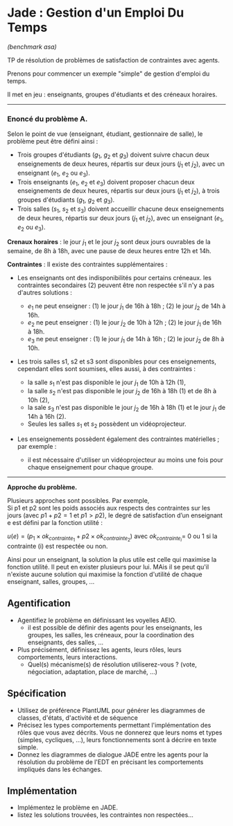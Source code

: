 # Jade :  Gestion d'un Emploi Du Temps 
*(benchmark asa)*

TP de résolution de problèmes de satisfaction de contraintes avec agents.

Prenons pour commencer un exemple "simple" de gestion d'emploi du temps.

Il met en jeu : enseignants, groupes d'étudiants et des créneaux horaires.

---
### Enoncé du problème A.
Selon le point de vue (enseignant, étudiant, gestionnaire de salle), le problème peut être défini ainsi :
- Trois groupes d'étudiants ($g_1$, $g_2$ et $g_3$) doivent suivre chacun deux enseignements de deux heures, répartis sur deux jours ($j_1$ et $j_2$), avec un enseignant ($e_1$, $e_2$ ou $e_3$).
- Trois enseignants ($e_1$, $e_2$ et $e_3$) doivent proposer chacun deux enseignements de deux heures, répartis sur deux jours ($j_1$ et $j_2$), à trois groupes d'étudiants ($g_1$, $g_2$ et $g_3$).
- Trois salles ($s_1$, $s_2$ et $s_3$) doivent accueillir chacune deux enseignements de deux heures, répartis sur deux jours ($j_1$ et $j_2$), avec un enseignant ($e_1$, $e_2$ ou $e_3$).

**Crenaux horaires** : le jour $j_1$ et le jour $j_2$ sont deux jours ouvrables de la semaine, de 8h à 18h, avec une pause de deux heures entre 12h et 14h.

**Contraintes** :
Il existe des contraintes supplémentaires :
- Les enseignants ont des indisponibilités pour certains créneaux. les contraintes secondaires (2) peuvent être non respectée s'il n'y a pas d'autres solutions :
  - $e_1$ ne peut enseigner : (1) le jour $j_1$ de 16h à 18h ; (2) le jour $j_2$ de 14h à 16h. 
  - $e_2$ ne peut enseigner : (1) le jour $j_2$ de 10h à 12h ; (2) le jour $j_1$ de 16h à 18h. 
  - $e_3$ ne peut enseigner : (1) le jour $j_1$ de 14h à 16h ; (2) le jour $j_2$ de 8h à 10h.

- Les trois salles s1, s2 et s3 sont disponibles pour ces enseignements, cependant elles sont soumises, elles aussi, à des contraintes :
  - la salle $s_1$ n'est pas disponible le jour $j_1$ de 10h à 12h (1),
  - la salle $s_2$ n'est pas disponible le jour $j_2$ de 16h à 18h (1) et de 8h à 10h (2),
  - la sale $s_3$ n'est pas disponible le jour $j_2$ de 16h à 18h (1) et le jour $j_1$ de 14h à 16h (2). 
  - Seules les salles $s_1$ et $s_2$ possèdent un vidéoprojecteur.

- Les enseignements possèdent également des contraintes matérielles ; par exemple :
    - il est nécessaire d'utiliser un vidéoprojecteur au moins une fois pour chaque enseignement pour chaque groupe.
 
---

**Approche du problème.**

Plusieurs approches sont possibles.
Par exemple,  
Si p1 et p2 sont les poids associés aux respects des contraintes sur les jours (avec $p1 + p2 = 1$ et $p1 > p2$), 
le degré de satisfaction d’un enseignant e est défini par la fonction utilité :

$u(e) = (p_1 \times ok_{contrainte_1} + p2 \times ok_{contrainte_2})$ avec $ok_{contrainte_i} =$ 0 ou 1 si la contrainte (i) est respectée ou non.

Ainsi pour un enseignant, la solution la plus utile est celle qui maximise la fonction utilité. Il peut en exister plusieurs pour lui.
MAis il se peut qu'il n'existe aucune solution qui maximise la fonction d'utilité de chaque enseignant, salles, groupes, ...


## Agentification 
  - Agentifiez le problème en définissant les voyelles AEIO.
    - il est possible de définir des agents pour les enseignants, les groupes, les salles, les créneaux, pour la coordination des enseignants, des salles, ...
  - Plus précisément, définissez les agents, leurs rôles, leurs comportements, leurs interactions.
    - Quel(s) mécanisme(s) de résolution utiliserez-vous ? (vote, négociation, adaptation, place de marché, ...)

## Spécification
  - Utilisez de préférence PlantUML pour générer les diagrammes de classes, d'états, d'activité et de séquence
  - Précisez les types comportements permettant l'implémentation des rôles que vous avez décrits. Vous ne donnerez que leurs noms et types (simples, cycliques, ...), leurs fonctionnements sont à décrire en texte simple.
  - Donnez les diagrammes de dialogue JADE entre les agents pour la résolution du problème de l'EDT en précisant les comportements impliqués dans les échanges.

## Implémentation
  - Implémentez le problème en JADE.
  - listez les solutions trouvées, les contraintes non respectées...
